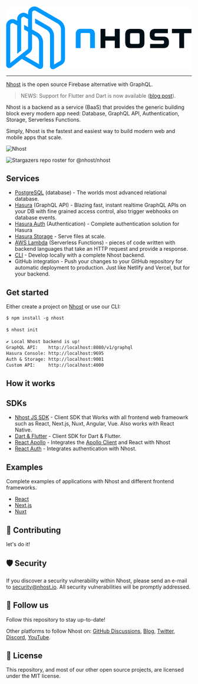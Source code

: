 <div align="center">

![Nhost](assets/nhost-logo.svg)

</div>

<hr />

[Nhost](https://nhost.io) is the open source Firebase alternative with GraphQL.

> NEWS: Support for Flutter and Dart is now available ([blog post](https://nhost.io/blog/beta-support-for-dart-and-flutter-on-nhost)).

Nhost is a backend as a service (BaaS) that provides the generic building block every modern app need: Database, GraphQL API, Authentication, Storage, Serverless Functions.

Simply, Nhost is the fastest and easiest way to build modern web and mobile apps that scale.

![Nhost](https://s3.us-west-2.amazonaws.com/secure.notion-static.com/820616b1-2c55-4c01-b026-d03ee971363b/Untitled.png?X-Amz-Algorithm=AWS4-HMAC-SHA256&X-Amz-Credential=AKIAT73L2G45O3KS52Y5%2F20210617%2Fus-west-2%2Fs3%2Faws4_request&X-Amz-Date=20210617T061554Z&X-Amz-Expires=86400&X-Amz-Signature=1da1ee0f26c5a1ff8b10c6a825accfab330c502868a1d68e78cfe3679fb8f146&X-Amz-SignedHeaders=host&response-content-disposition=filename%20%3D%22Untitled.png%22)

![Stargazers repo roster for @nhost/nhost](https://reporoster.com/stars/nhost/nhost)

## Services

- [PostgreSQL](https://github.com/postgres/postgres) (database) - The worlds most advanced relational database.
- [Hasura](https://github.com/hasura/graphql-engine) (GraphQL API) - Blazing fast, instant realtime GraphQL APIs on your DB with fine grained access control, also trigger webhooks on database events.
- [Hasura Auth](https://github.com/nhost/hasura-auth) (Authentication) - Complete authentication solution for Hasura
- [Hasura Storage](https://github.com/nhost/hasura-storage) - Serve files at scale.
- [AWS Lambda](https://aws.amazon.com/lambda/) (Serverless Functions) - pieces of code written with backend languages that take an HTTP request and provide a response.
- [CLI](https://github.com/nhost/cli) - Develop locally with a complete Nhost backend.
- GitHub integration - Push your changes to your GitHub repository for automatic deployment to production. Just like Netlify and Vercel, but for your backend.

## Get started

Either create a project on [Nhost](https://nhost.io) or use our CLI:

```
$ npm install -g nhost

$ nhost init

✔ Local Nhost backend is up!
GraphQL API:	http://localhost:8080/v1/graphql
Hasura Console:	http://localhost:9695
Auth & Storage:	http://localhost:9001
Custom API:	    http://localhost:4000
```

## How it works

## SDKs

- [Nhost JS SDK](https://github.com/nhost/nhost-js-sdk) - Client SDK that Works with all frontend web frameowrk such as React, Next.js, Nuxt, Angular, Vue. Also works with React Native.
- [Dart & Flutter](https://github.com/nhost/nhost-dart) - Client SDK for Dart & Flutter.
- [React Apollo](https://github.com/nhost/react-apollo) - Integrates the [Apollo Client](https://www.apollographql.com/docs/react/) and React with Nhost
- [React Auth](https://github.com/nhost/react-auth) - Integrates authentication with Nhost.

## Examples

Complete examples of applications with Nhost and different frontend frameworks.

- [React](https://github.com/nhost/nhost/tree/main/examples/create-react-app-apollo)
- [Next.js](https://github.com/nhost/nhost/tree/main/examples/nextjs-apollo)
- [Nuxt](https://github.com/nhost/nhost/tree/main/examples/nuxt-apollo)

## 🙌 Contributing

let's do it!

## 🛡️ Security

If you discover a security vulnerability within Nhost, please send an e-mail to [security@nhost.io](mailto:security@nhost.io). All security vulnerabilities will be promptly addressed.

## 🥰 Follow us

Follow this repository to stay up-to-date!

Other platforms to follow Nhost on: [GitHub Discussions](https://github.com/nhost/nhost/discussions), [Blog](https://nhost.io/blog), [Twitter](https://twitter.com/nhostio), [Discord](https://discord.com/invite/9V7Qb2U), [YouTube](https://www.youtube.com/channel/UCJ7irtvV9Y0EQMxpabb6ntg?view_as=subscriber).

## 📝 License

This repository, and most of our other open source projects, are licensed under the MIT license.
